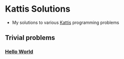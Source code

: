 # Kattis Solutions
- My solutions to various [Kattis](http://open.kattis.com/) programming problems
## Trivial problems
### [Hello World](./trivial/hello-world/)